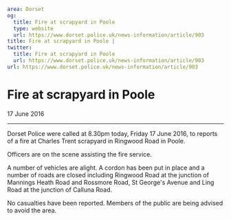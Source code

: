 ```yaml
area: Dorset
og:
  title: Fire at scrapyard in Poole
  type: website
  url: https://www.dorset.police.uk/news-information/article/903
title: Fire at scrapyard in Poole |
twitter:
  title: Fire at scrapyard in Poole
  url: https://www.dorset.police.uk/news-information/article/903
url: https://www.dorset.police.uk/news-information/article/903
```

# Fire at scrapyard in Poole

17 June 2016

* * *

Dorset Police were called at 8.30pm today, Friday 17 June 2016, to reports of a fire at Charles Trent scrapyard in Ringwood Road in Poole.

Officers are on the scene assisting the fire service.

A number of vehicles are alight. A cordon has been put in place and a number of roads are closed including Ringwood Road at the junction of Mannings Heath Road and Rossmore Road, St George's Avenue and Ling Road at the junction of Calluna Road.

No casualties have been reported. Members of the public are being advised to avoid the area.
